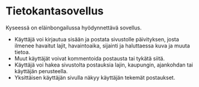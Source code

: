 # Tietokantasovellus
Kyseessä on eläinbongailussa hyödynnettävä sovellus. 
- Käyttäjä voi kirjautua sisään ja postata sivustolle päivityksen, josta ilmenee havaitut lajit, havaintoaika, sijainti ja haluttaessa kuva ja muuta tietoa. 
- Muut käyttäjät voivat kommentoida postausta tai tykätä siitä. 
- Käyttäjä voi hakea sivustolta postauksia lajin, kaupungin, ajankohdan tai käyttäjän perusteella. 
- Yksittäisen käyttäjän sivulla näkyy käyttäjän tekemät postaukset.
